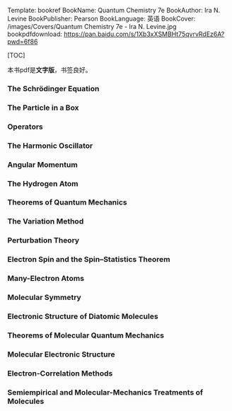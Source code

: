 Template: bookref
BookName: Quantum Chemistry 7e
BookAuthor: Ira N. Levine
BookPublisher: Pearson
BookLanguage: 英语
BookCover: /images/Covers/Quantum Chemistry 7e - Ira N. Levine.jpg
bookpdfdownload: https://pan.baidu.com/s/1Xb3xXSMBHt75qvrvRdEz6A?pwd=6f86 

[TOC]

本书pdf是**文字版**，书签良好。

### The Schrödinger Equation

### The Particle in a Box

### Operators

### The Harmonic Oscillator

### Angular Momentum

### The Hydrogen Atom

### Theorems of Quantum Mechanics

### The Variation Method

### Perturbation Theory

### Electron Spin and the Spin–Statistics Theorem

### Many-Electron Atoms

### Molecular Symmetry

### Electronic Structure of Diatomic Molecules

### Theorems of Molecular Quantum Mechanics

### Molecular Electronic Structure

### Electron-Correlation Methods

### Semiempirical and Molecular-Mechanics Treatments of Molecules
